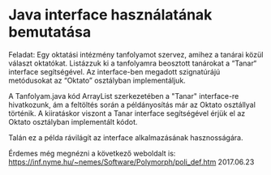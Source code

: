 # Java interface használatának bemutatása

Feladat: Egy oktatási intézmény tanfolyamot szervez, amihez a tanárai közül választ oktatókat. Listázzuk ki a tanfolyamra beosztott tanárokat a “Tanar“ interface segítségével. Az interface-ben megadott szignatúrájú metódusokat az “Oktato” osztályban implementáljuk.

A Tanfolyam.java kód ArrayList szerkezetében a "Tanar" interface-re hivatkozunk, ám a feltöltés során a példányosítás már az Oktato osztállyal történik. A kiiratáskor viszont a Tanar interface segítségével érjük el az Oktato osztályban implementált kódot.

Talán ez a példa rávilágít az interface alkalmazásának hasznosságára.

Érdemes még megnézni a következő weboldalt is:
https://inf.nyme.hu/~nemes/Software/Polymorph/poli_def.htm 2017.06.23

